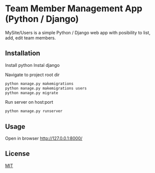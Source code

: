 # Team Member Management App (Python / Django)

MySite/Users is a simple Python / Django web app with posibility to list, add, edit team members.

## Installation

Install python
Instal django

Navigate to project root dir

```bash
python manage.py makemigrations 
python manage.py makemigrations users
python manage.py migrate 
```

Run server on host:port
```bash
python manage.py runserver
```

## Usage

Open in browser http://127.0.0.1:8000/

## License

[MIT](https://choosealicense.com/licenses/mit/)
